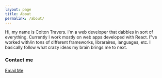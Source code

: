 ```yaml
---
layout: page
title: About
permalink: /about/
---
```


Hi, my name is Colton Travers. I'm a web developer that dabbles in sort of everything. Currently I work mostly on web apps developed with React. I"ve worked with/in tons of different frameworks, libraraires, languages, etc. I basically follow what crazy ideas my brain brings me to next.

### Contact me

[Email Me](mailto:contactcolt@gmail.com)
